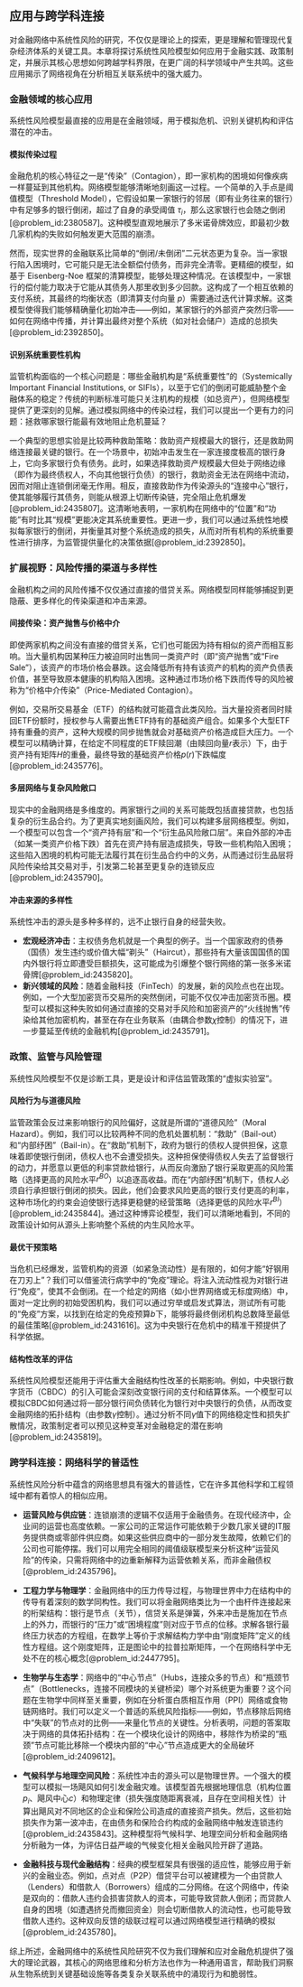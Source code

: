 ## 应用与跨学科连接

对金融网络中系统性风险的研究，不仅仅是理论上的探索，更是理解和管理现代复杂经济体系的关键工具。本章将探讨系统性风险模型如何应用于金融实践、政策制定，并展示其核心思想如何跨越学科界限，在更广阔的科学领域中产生共鸣。这些应用揭示了网络视角在分析相互关联系统中的强大威力。

### 金融领域的核心应用

系统性风险模型最直接的应用是在金融领域，用于模拟危机、识别关键机构和评估潜在的冲击。

#### 模拟传染过程

金融危机的核心特征之一是“传染”（Contagion），即一家机构的困境如何像疾病一样蔓延到其他机构。网络模型能够清晰地刻画这一过程。一个简单的入手点是阈值模型（Threshold Model），它假设如果一家银行的邻居（即有业务往来的银行）中有足够多的银行倒闭，超过了自身的承受阈值 $\tau_i$，那么这家银行也会随之倒闭[@problem_id:2380587]。这种模型直观地展示了多米诺骨牌效应，即最初少数几家机构的失败如何触发更大范围的崩溃。

然而，现实世界的金融联系比简单的“倒闭/未倒闭”二元状态更为复杂。当一家银行陷入困境时，它可能只是无法全额偿付债务，而非完全清零。更精细的模型，如基于 Eisenberg-Noe 框架的清算模型，能够处理这种情况。在该模型中，一家银行的偿付能力取决于它能从其债务人那里收到多少回款。这构成了一个相互依赖的支付系统，其最终的均衡状态（即清算支付向量 $p$）需要通过迭代计算求解。这类模型使得我们能够精确量化初始冲击——例如，某家银行的外部资产突然归零——如何在网络中传播，并计算出最终对整个系统（如对社会储户）造成的总损失[@problem_id:2392850]。

#### 识别系统重要性机构

监管机构面临的一个核心问题是：哪些金融机构是“系统重要性”的（Systemically Important Financial Institutions, or SIFIs），以至于它们的倒闭可能威胁整个金融体系的稳定？传统的判断标准可能只关注机构的规模（如总资产），但网络模型提供了更深刻的见解。通过模拟网络中的传染过程，我们可以提出一个更有力的问题：拯救哪家银行能最有效地阻止危机蔓延？

一个典型的思想实验是比较两种救助策略：救助资产规模最大的银行，还是救助网络连接最关键的银行。在一个场景中，初始冲击发生在一家连接度极高的银行身上，它向多家银行负有债务。此时，如果选择救助资产规模最大但处于网络边缘（即作为最终债权人，不向其他银行负债）的银行，救助资金无法在网络中流动，因而对阻止连锁倒闭毫无作用。相反，直接救助作为传染源头的“连接中心”银行，使其能够履行其债务，则能从根源上切断传染链，完全阻止危机爆发[@problem_id:2435807]。这清晰地表明，一家机构在网络中的“位置”和“功能”有时比其“规模”更能决定其系统重要性。更进一步，我们可以通过系统性地模拟每家银行的倒闭，并衡量其对整个系统造成的损失，从而对所有机构的系统重要性进行排序，为监管提供量化的决策依据[@problem_id:2392850]。

### 扩展视野：风险传播的渠道与多样性

金融机构之间的风险传播不仅仅通过直接的借贷关系。网络模型同样能够捕捉到更隐蔽、更多样化的传染渠道和冲击来源。

#### 间接传染：资产抛售与价格中介

即使两家机构之间没有直接的借贷关系，它们也可能因为持有相似的资产而相互影响。当大量机构因某种压力被迫同时出售同一类资产时（即“资产抛售”或“Fire Sale”），该资产的市场价格会暴跌。这会降低所有持有该资产的机构的资产负债表价值，甚至导致原本健康的机构陷入困境。这种通过市场价格下跌而传导的风险被称为“价格中介传染”（Price-Mediated Contagion）。

例如，交易所交易基金（ETF）的结构就可能蕴含此类风险。当大量投资者同时赎回ETF份额时，授权参与人需要出售ETF持有的基础资产组合。如果多个大型ETF持有重叠的资产，这种大规模的同步抛售就会对基础资产价格造成巨大压力。一个模型可以精确计算，在给定不同程度的ETF赎回潮（由赎回向量$r$表示）下，由于资产持有矩阵$H$的重叠，最终导致的基础资产价格$p(r)$下跌幅度[@problem_id:2435776]。

#### 多层网络与复杂风险敞口

现实中的金融网络是多维度的。两家银行之间的关系可能既包括直接贷款，也包括复杂的衍生品合约。为了更真实地刻画风险，我们可以构建多层网络模型。例如，一个模型可以包含一个“资产持有层”和一个“衍生品风险敞口层”。来自外部的冲击（如某一类资产价格下跌）首先在资产持有层造成损失，导致一些机构陷入困境；这些陷入困境的机构可能无法履行其在衍生品合约中的义务，从而通过衍生品层将风险传染给其交易对手，引发第二轮甚至更复杂的连锁反应[@problem_id:2435790]。

#### 冲击来源的多样性

系统性冲击的源头是多种多样的，远不止银行自身的经营失败。
- **宏观经济冲击**：主权债务危机就是一个典型的例子。当一个国家政府的债券（国债）发生违约或价值大幅“剃头”（Haircut），那些持有大量该国国债的国内外银行将立即遭受巨额损失，这可能成为引爆整个银行网络的第一张多米诺骨牌[@problem_id:2435820]。
- **新兴领域的风险**：随着金融科技（FinTech）的发展，新的风险点也在出现。例如，一个大型加密货币交易所的突然倒闭，可能不仅仅冲击加密货币圈。模型可以模拟这种失败如何通过直接的交易对手风险和加密资产的“火线抛售”传染给其他加密机构，甚至在存在业务联系（由耦合参数$\chi$控制）的情况下，进一步蔓延至传统的金融机构[@problem_id:2435791]。

### 政策、监管与风险管理

系统性风险模型不仅是诊断工具，更是设计和评估监管政策的“虚拟实验室”。

#### 风险行为与道德风险

监管政策会反过来影响银行的风险偏好，这就是所谓的“道德风险”（Moral Hazard）。例如，我们可以比较两种不同的危机处置机制：“救助”（Bail-out）和“内部纾困”（Bail-in）。在“救助”机制下，政府为银行的债权人提供担保，这意味着即使银行倒闭，债权人也不会遭受损失。这种担保使得债权人失去了监督银行的动力，并愿意以更低的利率贷款给银行，从而反向激励了银行采取更高的风险策略（选择更高的风险水平$r^{BO}$）以追逐高收益。而在“内部纾困”机制下，债权人必须自行承担银行倒闭的损失。因此，他们会要求风险更高的银行支付更高的利率，这种市场化的约束会迫使银行选择更稳健的经营策略（选择更低的风险水平$r^{BI}$）[@problem_id:2435844]。通过这种博弈论模型，我们可以清晰地看到，不同的政策设计如何从源头上影响整个系统的内生风险水平。

#### 最优干预策略

当危机已经爆发，监管机构的资源（如紧急流动性）是有限的，如何才能“好钢用在刀刃上”？我们可以借鉴流行病学中的“免疫”理论。将注入流动性视为对银行进行“免疫”，使其不会倒闭。在一个给定的网络（如小世界网络或无标度网络）中，面对一定比例的初始受困机构，我们可以通过穷举或启发式算法，测试所有可能的“免疫”方案，以找到在给定的免疫预算$b$下，能够将最终倒闭机构总数降至最低的最佳策略[@problem_id:2431616]。这为中央银行在危机中的精准干预提供了科学依据。

#### 结构性改革的评估

系统性风险模型还能用于评估重大金融结构性改革的长期影响。例如，中央银行数字货币（CBDC）的引入可能会深刻改变银行间的支付和结算体系。一个模型可以模拟CBDC如何通过将一部分银行间负债转化为银行对中央银行的负债，从而改变金融网络的拓扑结构（由参数$\gamma$控制）。通过分析不同$\gamma$值下的网络稳定性和损失扩散情况，政策制定者可以预见这种变革对金融稳定的潜在影响[@problem_id:2435819]。

### 跨学科连接：网络科学的普适性

系统性风险分析中蕴含的网络思想具有强大的普适性，它在许多其他科学和工程领域中都有着惊人的相似应用。

- **运营风险与供应链**：连锁崩溃的逻辑不仅适用于金融债务。在现代经济中，企业间的运营也高度依赖。一家公司的正常运作可能依赖于少数几家关键的IT服务提供商或零部件供应商。如果这些供应商中的一部分发生故障，依赖它们的公司也可能停摆。我们可以用完全相同的阈值级联模型来分析这种“运营风险”的传染，只需将网络中的边重新解释为运营依赖关系，而非金融债权[@problem_id:2435796]。

- **工程力学与物理学**：金融网络中的压力传导过程，与物理世界中力在结构中的传导有着深刻的数学同构性。我们可以将金融网络类比为一个由杆件连接起来的桁架结构：银行是节点（关节），信贷关系是弹簧，外来冲击是施加在节点上的外力，而银行的“压力”或“困境程度”则对应于节点的位移。求解各银行最终压力状态的方程组，在数学上等价于求解结构力学中由“刚度矩阵”定义的线性方程组。这个刚度矩阵，正是图论中的拉普拉斯矩阵，一个在网络科学中无处不在的核心概念[@problem_id:2447795]。

- **生物学与生态学**：网络中的“中心节点”（Hubs，连接众多的节点）和“瓶颈节点”（Bottlenecks，连接不同模块的关键桥梁）哪个对系统更为重要？这个问题在生物学中同样至关重要，例如在分析蛋白质相互作用（PPI）网络或食物链网络时。我们可以定义一个普适的系统风险指标——例如，节点移除后网络中“失联”的节点对的比例——来量化节点的关键性。分析表明，问题的答案取决于网络的具体拓扑结构：在一个模块化设计的网络中，移除作为桥梁的“瓶颈”节点可能比移除一个模块内部的“中心”节点造成更大的全局破坏[@problem_id:2409612]。

- **气候科学与地理空间风险**：系统性冲击的源头可以是物理世界。一个强大的模型可以模拟一场飓风如何引发金融灾难。该模型首先根据地理信息（机构位置$p_i$、飓风中心$c$）和物理定律（损失强度随距离衰减，且存在空间相关性）计算出飓风对不同地区的企业和保险公司造成的直接资产损失。然后，这些初始损失作为第一波冲击，在由债务和保险合约构成的金融网络中触发连锁违约[@problem_id:2435843]。这种模型将气候科学、地理空间分析和金融网络分析融为一体，为评估日益严峻的气候变化相关金融风险开辟了道路。

- **金融科技与现代金融结构**：经典的模型框架具有很强的适应性，能够应用于新兴的金融业态。例如，点对点（P2P）借贷平台可以被建模为一个由贷款人（Lenders）和借款人（Borrowers）组成的二分网络。在这个网络中，传染是双向的：借款人违约会损害贷款人的资本，可能导致贷款人倒闭；而贷款人自身的困境（如遭遇挤兑而撤回资金）则会切断借款人的流动性，也可能导致借款人违约。这种双向反馈的级联过程可以通过网络模型进行精确的模拟[@problem_id:2435780]。

综上所述，金融网络中的系统性风险研究不仅为我们理解和应对金融危机提供了强大的理论武器，其核心的网络思维和分析方法也作为一种通用语言，帮助我们洞察从生物系统到关键基础设施等各类复杂关联系统中的涌现行为和脆弱性。